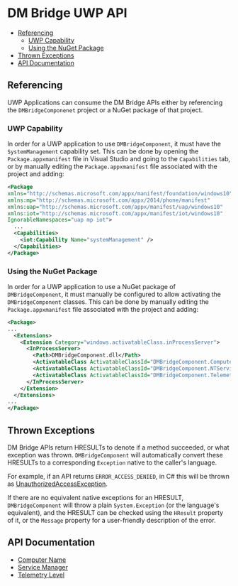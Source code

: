 # DM Bridge UWP API

- [Referencing](#referencing)
    - [UWP Capability](#uwp-capability)
    - [Using the NuGet Package](#using-the-nuget-package)
- [Thrown Exceptions](#thrown-exceptions)
- [API Documentation](#api-documentation)

## Referencing
UWP Applications can consume the DM Bridge APIs either by referencing the
`DMBridgeComponenet` project or a NuGet package of that project.

### UWP Capability

In order for a UWP application to use `DMBridgeComponent`, it must have the
`SystemManagement` capability set. This can be done by opening the
`Package.appxmanifest` file in Visual Studio and going to the `Capabilities`
tab, or by manually editing the `Package.appxmanifest` file associated with the
project and adding:

```xml
<Package
xmlns="http://schemas.microsoft.com/appx/manifest/foundation/windows10"
xmlns:mp="http://schemas.microsoft.com/appx/2014/phone/manifest"
xmlns:uap="http://schemas.microsoft.com/appx/manifest/uap/windows10"
xmlns:iot="http://schemas.microsoft.com/appx/manifest/iot/windows10"
IgnorableNamespaces="uap mp iot">
  ...
  <Capabilities>
    <iot:Capability Name="systemManagement" />
  </Capabilities>
</Package>
```

### Using the NuGet Package
In order for a UWP application to use a NuGet package of `DMBridgeComponent`, it
must manually be configured to allow activating the `DMBridgeComponent` classes.
This can be done by manually editing the `Package.appxmanifest` file associated
with the project and adding:

```xml
<Package>
...
  <Extensions>
    <Extension Category="windows.activatableClass.inProcessServer">
      <InProcessServer>
        <Path>DMBridgeComponent.dll</Path>
        <ActivatableClass ActivatableClassId="DMBridgeComponent.ComputerNameBridge" ThreadingModel="both" />
        <ActivatableClass ActivatableClassId="DMBridgeComponent.NTServiceBridge" ThreadingModel="both" />
        <ActivatableClass ActivatableClassId="DMBridgeComponent.TelemetryLevelBridge" ThreadingModel="both" />
      </InProcessServer>
    </Extension>
  </Extensions>
...
</Package>
```

## Thrown Exceptions
DM Bridge APIs return HRESULTs to denote if a method succeeded, or what
exception was thrown. `DMBridgeComponent` will automatically convert these
HRESULTs to a corresponding `Exception` native to the caller's language.

For example, if an API returns `ERROR_ACCESS_DENIED`, in C# this will be thrown
as
[UnauthorizedAccessException](https://msdn.microsoft.com/en-us/library/system.unauthorizedaccessexception(v=vs.110).aspx).

If there are no equivalent native exceptions for an HRESULT, `DMBridgeComponent`
will throw a plain `System.Exception` (or the language's equivalent), and the
HRESULT can be checked using the `HResult` property of it, or the `Message`
property for a user-friendly description of the error.


## API Documentation
- [Computer Name](dm-uwp-api/dm-uwp-api-computername.md)
- [Service Manager](dm-uwp-api/dm-uwp-api-servicemanager.md)
- [Telemetry Level](dm-uwp-api/dm-uwp-api-telemetrylevel.md)
